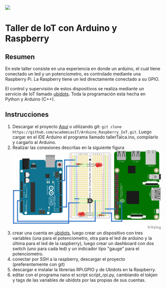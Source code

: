 ﻿![](http://portales.inacap.cl/web_resources/themes/artequin/img/logo-inacap.png)
# Taller de IoT con Arduino y Raspberry
## Resumen
En este taller consiste en una experiencia en donde un arduino, el cual tiene conectado un led y un potenciometro, es controlado mediante una Raspberry Pi. La Raspberry tiene un led directamente conectado a su GPIO.

El control y supervisión de estos dispositivos se realiza mediante un servicio de IoT llamado [ubidots](https://app.ubidots.com/accounts/signin/). Toda la programación esta hecha en Python y Arduino (C++).

## Instrucciones
1. Descargar el proyecto [Aqui](https://github.com/academiasIT/Arduino_Raspberry_IoT/) o utilizando git: `git clone https://github.com/academiasIT/Arduino_Raspberry_IoT.git`. Luego cargar en el IDE Arduino el programa llamado tallerTalca.ino, compilarlo y cargarlo al Arduino.
2. Realizar las conexiones descritas en la siguiente figura
![](https://github.com/academiasIT/Arduino_Raspberry_IoT/blob/master/conexiones_bb.png?raw=true)
3. crear una cuenta en  [ubidots](https://app.ubidots.com/accounts/signin/), luego crear un dispositivo con tres variables (una para el potenciometro, otra para el led de arduino y la última para el led de la raspberry), luego crear un dashboard con dos switch (uno para cada led) y un indicador tipo "gauge" para el potenciometro.
4. conectar por SSH a la raspberry, descargar el proyecto (preferentemente con git)
5. descargar e instalar la librerias RPi.GPIO y de Ubidots en la Raspberry.
6. editar con el programa nano el script script_rpi.py, cambiando el tokjen y tags de las variables de ubidots por las propias de sus cuentas.



